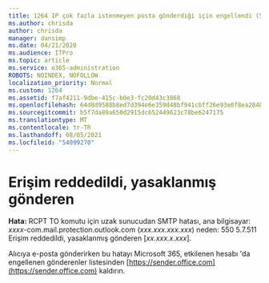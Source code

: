 ```yaml
---
title: 1264 IP çok fazla istenmeyen posta gönderdiği için engellendi (550 5.7.51)
ms.author: chrisda
author: chrisda
manager: dansimp
ms.date: 04/21/2020
ms.audience: ITPro
ms.topic: article
ms.service: o365-administration
ROBOTS: NOINDEX, NOFOLLOW
localization_priority: Normal
ms.custom: 1264
ms.assetid: f7af4211-9dbe-415c-b0e3-fc20d43c3868
ms.openlocfilehash: 64d8d9588b8ed7d394e6e359d48bf941cbff26e93e0f8ea284bf3b6688400b3f
ms.sourcegitcommit: b5f7da89a650d2915dc652449623c78be6247175
ms.translationtype: MT
ms.contentlocale: tr-TR
ms.lasthandoff: 08/05/2021
ms.locfileid: "54099270"
---
```

# <a name="access-denied-banned-sender"></a>Erişim reddedildi, yasaklanmış gönderen

 **Hata:** RCPT TO komutu için uzak sunucudan SMTP hatası, ana bilgisayar: *xxxx*-com.mail.protection.outlook.com (*xxx.xxx.xxx.xxx*) neden: 550 5.7.511 Erişim reddedildi, yasaklanmış gönderen [*xx.xxx.x.xxx*]. 

Alıcıya e-posta gönderirken bu hatayı Microsoft 365, etkilenen hesabı 'da engellenen gönderenler listesinden [https://sender.office.com](https://sender.office.com) kaldırın.
